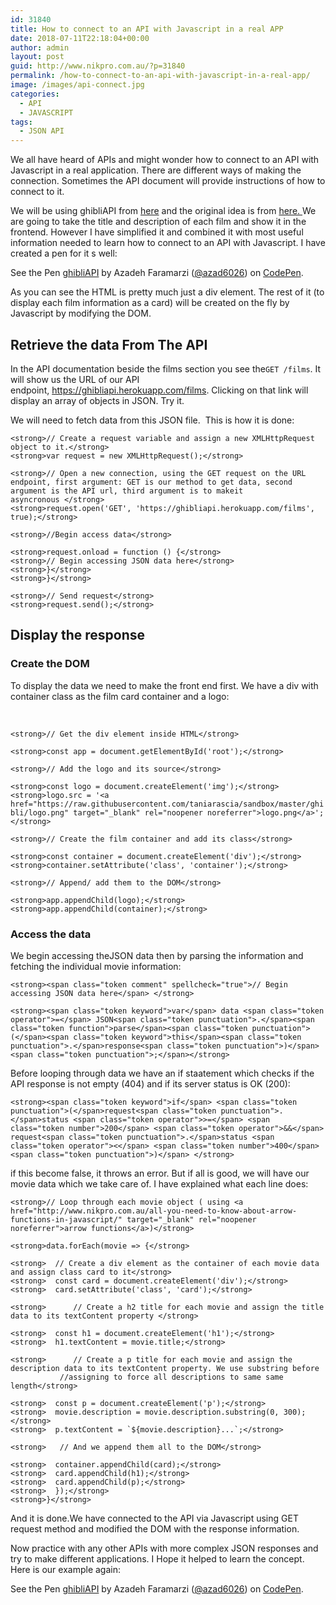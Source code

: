 ```yaml
---
id: 31840
title: How to connect to an API with Javascript in a real APP
date: 2018-07-11T22:18:04+00:00
author: admin
layout: post
guid: http://www.nikpro.com.au/?p=31840
permalink: /how-to-connect-to-an-api-with-javascript-in-a-real-app/
image: /images/api-connect.jpg
categories:
  - API
  - JAVASCRIPT
tags:
  - JSON API
---
```

We all have heard of APIs and might wonder how to connect to an API with Javascript in a real application. There are different ways of making the connection. Sometimes the API document will provide instructions of how to connect to it.

We will be using ghibliAPI from <a href="https://ghibliapi.herokuapp.com/" target="_blank" rel="noopener noreferrer">here</a> and the original idea is from <a href="https://www.taniarascia.com/how-to-connect-to-an-api-with-javascript/" target="_blank" rel="noopener noreferrer">here. </a>We are going to take the title and description of each film and show it in the frontend. However I have simplified it and combined it with most useful information needed to learn how to connect to an API with Javascript. I have created a pen for it s well:

<p class="codepen" data-height="265" data-theme-id="0" data-slug-hash="xJbdEV" data-default-tab="css,result" data-user="azad6026" data-embed-version="2" data-pen-title="ghibliAPI">
  See the Pen <a href="https://codepen.io/azad6026/pen/xJbdEV/">ghibliAPI</a> by Azadeh Faramarzi (<a href="https://codepen.io/azad6026">@azad6026</a>) on <a href="https://codepen.io">CodePen</a>.
</p>



As you can see the HTML is pretty much just a div element. The rest of it (to display each film information as a card) will be created on the fly by Javascript by modifying the DOM. 

## Retrieve the data From The API

In the API documentation beside the films section you see the`GET /films`. It will show us the URL of our API endpoint, <a href="https://ghibliapi.herokuapp.com/films" target="_blank" rel="noopener noreferrer">https://ghibliapi.herokuapp.com/films</a>. Clicking on that link will display an array of objects in JSON. Try it. 

We will need to fetch data from this JSON file.  This is how it is done:

`<strong>// Create a request variable and assign a new XMLHttpRequest object to it.</strong>`  
`<strong>var request = new XMLHttpRequest();</strong>`

`<strong>// Open a new connection, using the GET request on the URL endpoint, first argument: GET is our method to get data, second argument is the API url, third argument is to makeit asyncronous </strong>`  
`<strong>request.open('GET', 'https://ghibliapi.herokuapp.com/films', true);</strong>`

`<strong>//Begin access data</strong>`

`<strong>request.onload = function () {</strong>`  
`<strong>// Begin accessing JSON data here</strong>`  
`<strong>}</strong>`  
`<strong>}</strong>`

`<strong>// Send request</strong>`  
`<strong>request.send();</strong>`

## Display the response

### Create the DOM

To display the data we need to make the front end first. We have a div with container class as the film card container and a logo:

&nbsp;

`<strong>// Get the div element inside HTML</strong>`

`<strong>const app = document.getElementById('root');</strong>`

`<strong>// Add the logo and its source</strong>`

`<strong>const logo = document.createElement('img');</strong>`  
`<strong>logo.src = '<a href="https://raw.githubusercontent.com/taniarascia/sandbox/master/ghibli/logo.png" target="_blank" rel="noopener noreferrer">logo.png</a>';</strong>`

`<strong>// Create the film container and add its class</strong>`

`<strong>const container = document.createElement('div');</strong>`  
`<strong>container.setAttribute('class', 'container');</strong>`

`<strong>// Append/ add them to the DOM</strong>`

`<strong>app.appendChild(logo);</strong>`  
`<strong>app.appendChild(container);</strong>`

### Access the data

We begin accessing theJSON data then by parsing the information and fetching the individual movie information:

`<strong><span class="token comment" spellcheck="true">// Begin accessing JSON data here</span> </strong>`

`<strong><span class="token keyword">var</span> data <span class="token operator">=</span> JSON<span class="token punctuation">.</span><span class="token function">parse</span><span class="token punctuation">(</span><span class="token keyword">this</span><span class="token punctuation">.</span>response<span class="token punctuation">)</span><span class="token punctuation">;</span></strong>`

Before looping through data we have an if staatement which checks if the API response is not empty (404) and if its server status is OK (200):

`<strong><span class="token keyword">if</span> <span class="token punctuation">(</span>request<span class="token punctuation">.</span>status <span class="token operator">>=</span> <span class="token number">200</span> <span class="token operator">&&</span> request<span class="token punctuation">.</span>status <span class="token operator"><</span> <span class="token number">400</span><span class="token punctuation">)</span> </strong>`

if this become false, it throws an error. But if all is good, we will have our movie data which we take care of. I have explained what each line does:

`<strong>// Loop through each movie object ( using <a href="http://www.nikpro.com.au/all-you-need-to-know-about-arrow-functions-in-javascript/" target="_blank" rel="noopener noreferrer">arrow functions</a>)</strong>`

`<strong>data.forEach(movie => {</strong>`

`<strong>  // Create a div element as the container of each movie data and assign class card to it</strong>`  
`<strong>  const card = document.createElement('div');</strong>`  
`<strong>  card.setAttribute('class', 'card');</strong>`

`<strong>      // Create a h2 title for each movie and assign the title data to its textContent property </strong>`

`<strong>  const h1 = document.createElement('h1');</strong>`  
`<strong>  h1.textContent = movie.title;</strong>`

`<strong>      // Create a p title for each movie and assign the description data to its textContent property. We use substring before             //assigning to force all descriptions to same same length</strong>`

`<strong>  const p = document.createElement('p');</strong>`  
`<strong>  movie.description = movie.description.substring(0, 300);</strong>`  
``<strong>  p.textContent = `${movie.description}...`;</strong>``

`<strong>   // And we append them all to the DOM</strong>`

`<strong>  container.appendChild(card);</strong>`  
`<strong>  card.appendChild(h1);</strong>`  
`<strong>  card.appendChild(p);</strong>`  
`<strong>  });</strong>`  
`<strong>}</strong>`

And it is done.We have connected to the API via Javascript using GET request method and modified the DOM with the response information.

Now practice with any other APIs with more complex JSON responses and try to make different applications. I Hope it helped to learn the concept. Here is our example again:

<p class="codepen" data-height="265" data-theme-id="0" data-slug-hash="xJbdEV" data-default-tab="css,result" data-user="azad6026" data-embed-version="2" data-pen-title="ghibliAPI">
  See the Pen <a href="https://codepen.io/azad6026/pen/xJbdEV/">ghibliAPI</a> by Azadeh Faramarzi (<a href="https://codepen.io/azad6026">@azad6026</a>) on <a href="https://codepen.io">CodePen</a>.
</p>